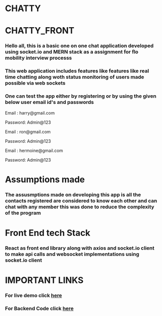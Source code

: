 # CHATTY
# CHATTY_FRONT



<h3>Hello all, this is a basic one on one chat application developed using socket.io and MERN stack as a assignment for flo mobility interview processs</h3>

<h3> This web application includes features like features like real time chatting along woth status monitoring of users made possible via web sockets </h3>

<h3>One can test the app either by registering or by using the given below user email id's and passwords </h3>

<p>Email : harry@gmail.com</p>
<p>Password: Admin@123</p> 
<p>Email : ron@gmail.com</p>
<p>Password: Admin@123</p> 
<p>Email : hermoine@gmail.com</p>
<p>Password: Admin@123</p> 

<h1>Assumptions made</h1>
<h3> The assusmptions made on developing this app is all the contacts registered are considered to know each other and can chat with any
member this was done to reduce the complexity of the program</p>

<h1>Front End tech Stack</h1>
<h3> React as front end library along with axios and socket.io client to make api calls and websocket implementations using socket.io client</h3>

# IMPORTANT LINKS

<h3> For live demo click <a href="https://meek-platypus-30bf1a.netlify.app/"> here </a> </h3>
<h3> For Backend Code click <a href="https://github.com/deekshith03/CHATTY_BACK"> here </a> </h3>
